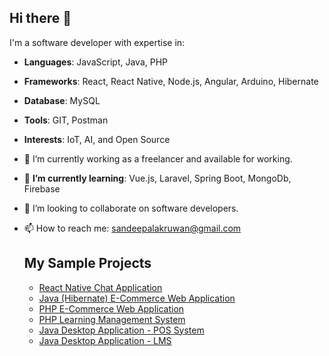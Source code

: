 ## Hi there 👋

I'm a software developer with expertise in:
- **Languages**: JavaScript, Java, PHP
- **Frameworks**: React, React Native, Node.js, Angular, Arduino, Hibernate
- **Database**: MySQL
- **Tools**: GIT, Postman
- **Interests**: IoT, AI, and Open Source
- 🔭 I’m currently working as a freelancer and available for working.
- 🌱 **I’m currently learning**: Vue.js, Laravel, Spring Boot, MongoDb, Firebase
- 👯 I’m looking to collaborate on software developers.
- 📫 How to reach me: sandeepalakruwan@gmail.com

  ## My Sample Projects
  - [React Native Chat Application](https://github.com/SandeepaLakruwan/QuickTalk_ReactNative_Java_Application.git)
  - [Java (Hibernate) E-Commerce Web Application](https://github.com/SandeepaLakruwan/Java_Hibernate_E_Commerce_Website.git)
  - [PHP E-Commerce Web Application](https://github.com/SandeepaLakruwan/PHP_E_Commerce_Web_Application_MySQL.git)
  - [PHP Learning Management System](https://github.com/SandeepaLakruwan/PHP_LearningManagementSystem_MySQL.git)
  - [Java Desktop Application - POS System](https://github.com/SandeepaLakruwan/Java_POS_System.git)
  - [Java Desktop Application - LMS](https://github.com/SandeepaLakruwan/Java_Desktop_Application_LMS.git)
